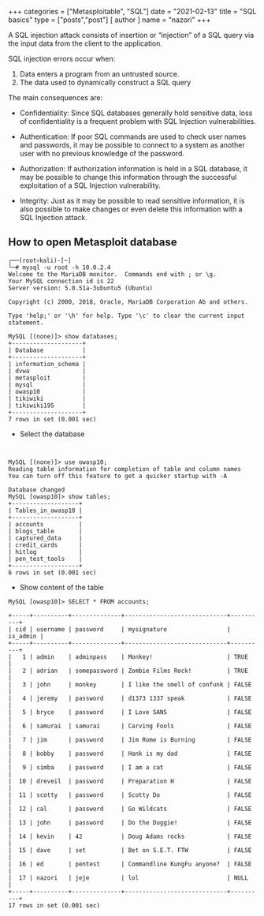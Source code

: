 +++
categories = ["Metasploitable", "SQL"]
date = "2021-02-13"
title = "SQL basics"
type = ["posts","post"]
[ author ]
  name = "nazori"
+++


A SQL injection attack consists of insertion or “injection” of a SQL query via the input data from the client to the application.


SQL injection errors occur when:

   1. Data enters a program from an untrusted source.
   2. The data used to dynamically construct a SQL query

The main consequences are:

  *  Confidentiality: Since SQL databases generally hold sensitive data, loss of confidentiality is a frequent problem with SQL Injection vulnerabilities.
  
  *  Authentication: If poor SQL commands are used to check user names and passwords, it may be possible to connect to a system as another user with no previous knowledge of the password.
  
  *  Authorization: If authorization information is held in a SQL database, it may be possible to change this information through the successful exploitation of a SQL Injection vulnerability.
  
  *  Integrity: Just as it may be possible to read sensitive information, it is also possible to make changes or even delete this information with a SQL Injection attack.


## How to open Metasploit database
```
┌──(root💀kali)-[~]
└─# mysql -u root -h 10.0.2.4
Welcome to the MariaDB monitor.  Commands end with ; or \g.
Your MySQL connection id is 22
Server version: 5.0.51a-3ubuntu5 (Ubuntu)

Copyright (c) 2000, 2018, Oracle, MariaDB Corporation Ab and others.

Type 'help;' or '\h' for help. Type '\c' to clear the current input statement.

MySQL [(none)]> show databases;
+--------------------+
| Database           |
+--------------------+
| information_schema |
| dvwa               |
| metasploit         |
| mysql              |
| owasp10            |
| tikiwiki           |
| tikiwiki195        |
+--------------------+
7 rows in set (0.001 sec)

```

* Select the database
  
```


MySQL [(none)]> use owasp10;
Reading table information for completion of table and column names
You can turn off this feature to get a quicker startup with -A

Database changed
MySQL [owasp10]> show tables;
+-------------------+
| Tables_in_owasp10 |
+-------------------+
| accounts          |
| blogs_table       |
| captured_data     |
| credit_cards      |
| hitlog            |
| pen_test_tools    |
+-------------------+
6 rows in set (0.001 sec)
```

* Show content of the table
  
```
MySQL [owasp10]> SELECT * FROM accounts;

+-----+----------+--------------+-----------------------------+----------+
| cid | username | password     | mysignature                 | is_admin |
+-----+----------+--------------+-----------------------------+----------+
|   1 | admin    | adminpass    | Monkey!                     | TRUE     |
|   2 | adrian   | somepassword | Zombie Films Rock!          | TRUE     |
|   3 | john     | monkey       | I like the smell of confunk | FALSE    |
|   4 | jeremy   | password     | d1373 1337 speak            | FALSE    |
|   5 | bryce    | password     | I Love SANS                 | FALSE    |
|   6 | samurai  | samurai      | Carving Fools               | FALSE    |
|   7 | jim      | password     | Jim Rome is Burning         | FALSE    |
|   8 | bobby    | password     | Hank is my dad              | FALSE    |
|   9 | simba    | password     | I am a cat                  | FALSE    |
|  10 | dreveil  | password     | Preparation H               | FALSE    |
|  11 | scotty   | password     | Scotty Do                   | FALSE    |
|  12 | cal      | password     | Go Wildcats                 | FALSE    |
|  13 | john     | password     | Do the Duggie!              | FALSE    |
|  14 | kevin    | 42           | Doug Adams rocks            | FALSE    |
|  15 | dave     | set          | Bet on S.E.T. FTW           | FALSE    |
|  16 | ed       | pentest      | Commandline KungFu anyone?  | FALSE    |
|  17 | nazori   | jeje         | lol                         | NULL     |
+-----+----------+--------------+-----------------------------+----------+
17 rows in set (0.001 sec)

```